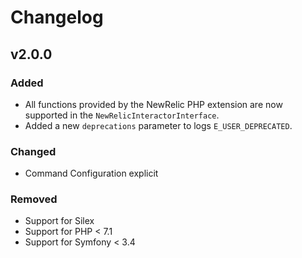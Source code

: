 # Changelog

## v2.0.0

### Added

- All functions provided by the NewRelic PHP extension are now supported in the `NewRelicInteractorInterface`.
- Added a new `deprecations` parameter to logs `E_USER_DEPRECATED`. 

### Changed

- Command Configuration explicit

### Removed

- Support for Silex
- Support for PHP < 7.1
- Support for Symfony < 3.4
